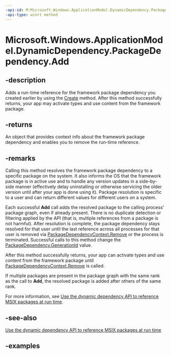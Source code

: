 ```yaml
---
-api-id: M:Microsoft.Windows.ApplicationModel.DynamicDependency.PackageDependency.Add
-api-type: winrt method
---
```


# Microsoft.Windows.ApplicationModel.DynamicDependency.PackageDependency.Add

<!--
public Microsoft.Windows.ApplicationModel.DynamicDependency.PackageDependencyContext Add ();
-->


## -description

Adds a run-time reference for the framework package dependency you created earlier by using the [Create](/windows/windows-app-sdk/api/winrt/microsoft.windows.applicationmodel.dynamicdependency.packagedependency.create) method. After this method successfully returns, your app may activate types and use content from the framework package.

## -returns

An object that provides context info about the framework package dependency and enables you to remove the run-time reference.

## -remarks

Calling this method resolves the framework package dependency to a specific package on the system. It also informs the OS that the framework package is in active use and to handle any version updates in a side-by-side manner (effectively delay uninstalling or otherwise servicing the older version until after your app is done using it). Package resolution is specific to a user and can return different values for different users on a system.

Each successful **Add** call adds the resolved package to the calling process' package graph, even if already present. There is no duplicate detection or filtering applied by the API (that is, multiple references from a package is not harmful). After resolution is complete, the package dependency stays resolved for that user until the last reference across all processes for that user is removed via [PackageDependencyContext.Remove](packagedependencycontext_remove_13687727.md) or the process is terminated. Successful calls to this method change the [PackageDependency.GenerationId](packagedependency_generationid.md) value.

After this method successfully returns, your app can activate types and use content from the framework package until [PackageDependencyContext.Remove](packagedependencycontext_remove_13687727.md) is called.

If multiple packages are present in the package graph with the same rank as the call to **Add**, the resolved package is added after others of the same rank.

For more information, see [Use the dynamic dependency API to reference MSIX packages at run time](/windows/apps/desktop/modernize/framework-packages/use-the-dynamic-dependency-api).

## -see-also

[Use the dynamic dependency API to reference MSIX packages at run time](/windows/apps/desktop/modernize/framework-packages/use-the-dynamic-dependency-api)

## -examples


